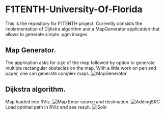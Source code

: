 # F1TENTH-University-Of-Florida
This is the repository for F1TENTH project. Currently consists the implementation of Dijkstra algorithm and a MapGenerator application that allows to generate simple .pgm images.

## Map Generator.
The application asks for size of the map followed by option to generate multiple rectangular obstacles on the map. With a little work on pen and paper, one can generate complex maps. 
![MapGenerator](https://user-images.githubusercontent.com/66659752/121116584-c8301f80-c7e4-11eb-8a15-9224a4354cfc.PNG)

## Dijkstra algorithm.
Map loaded into RViz.
![Map](https://user-images.githubusercontent.com/66659752/121114712-27d8fb80-c7e2-11eb-904a-94a72d9b55b2.PNG)
Enter source and destination.
![AddingSRC](https://user-images.githubusercontent.com/66659752/121114928-6cfd2d80-c7e2-11eb-96e1-0921ddfbaebf.PNG)
Load optimal path in RViz and see result.
![Soln](https://user-images.githubusercontent.com/66659752/121115022-8ef6b000-c7e2-11eb-8df1-076e85ef4417.PNG)
